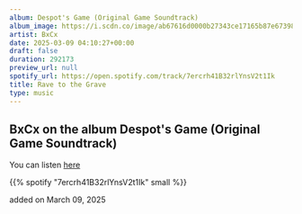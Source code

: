 ```yaml
---
album: Despot's Game (Original Game Soundtrack)
album_image: https://i.scdn.co/image/ab67616d0000b27343ce17165b87e673981f2eb2
artist: BxCx
date: 2025-03-09 04:10:27+00:00
draft: false
duration: 292173
preview_url: null
spotify_url: https://open.spotify.com/track/7ercrh41B32rlYnsV2t1Ik
title: Rave to the Grave
type: music
---
```



## BxCx on the album Despot's Game (Original Game Soundtrack)

You can listen [here](https://open.spotify.com/track/7ercrh41B32rlYnsV2t1Ik)

{{% spotify "7ercrh41B32rlYnsV2t1Ik" small %}}

added on March 09, 2025